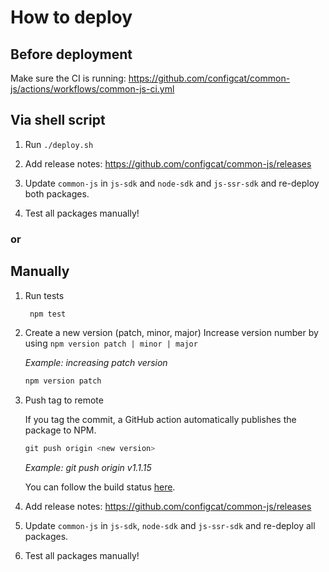 # How to deploy

## Before deployment

Make sure the CI is running: https://github.com/configcat/common-js/actions/workflows/common-js-ci.yml

## Via shell script

1. Run `./deploy.sh`

2. Add release notes: https://github.com/configcat/common-js/releases

2. Update `common-js` in `js-sdk` and `node-sdk` and `js-ssr-sdk` and re-deploy both packages.

3. Test all packages manually!

### or

## Manually
1. Run tests
   ```PowerShell
    npm test
    ```

1. Create a new version (patch, minor, major)
Increase version number by using `npm version patch | minor | major`

    *Example: increasing patch version* 
    ```PowerShell
    npm version patch
    ```

1. Push tag to remote
    
    If you tag the commit, a GitHub action automatically publishes the package to NPM. 
    ```PowerShell
    git push origin <new version>
    ```
    *Example: git push origin v1.1.15*

    You can follow the build status [here](https://github.com/configcat/common-js/actions/workflows/common-js-ci.yml).

2. Add release notes: https://github.com/configcat/common-js/releases
2. Update `common-js` in `js-sdk`, `node-sdk` and `js-ssr-sdk` and re-deploy all packages.
3. Test all packages manually!
